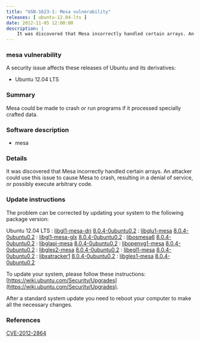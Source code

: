 ```yaml
---
title: "USN-1623-1: Mesa vulnerability"
releases: [ ubuntu-12.04-lts ]
date: 2012-11-05 12:00:00
description: |
    It was discovered that Mesa incorrectly handled certain arrays. An attacker could use this issue to cause Mesa to crash, resulting in a denial of service, or possibly execute arbitrary code. 
--- 
```

 
### mesa vulnerability

A security issue affects these releases of Ubuntu and its derivatives:

* Ubuntu 12.04 LTS

### Summary

Mesa could be made to crash or run programs if it processed specially crafted data.

### Software description

* mesa 

### Details

It was discovered that Mesa incorrectly handled certain arrays. An attacker could use this issue to cause Mesa to crash, resulting in a denial of service, or possibly execute arbitrary code. 

### Update instructions

The problem can be corrected by updating your system to the following package version:

Ubuntu 12.04 LTS
 : [libgl1-mesa-dri](https://launchpad.net/ubuntu/+source/mesa) <span> [8.0.4-0ubuntu0.2](https://launchpad.net/ubuntu/+source/mesa/8.0.4-0ubuntu0.2) </span> 
 : [libglu1-mesa](https://launchpad.net/ubuntu/+source/mesa) <span> [8.0.4-0ubuntu0.2](https://launchpad.net/ubuntu/+source/mesa/8.0.4-0ubuntu0.2) </span> 
 : [libgl1-mesa-glx](https://launchpad.net/ubuntu/+source/mesa) <span> [8.0.4-0ubuntu0.2](https://launchpad.net/ubuntu/+source/mesa/8.0.4-0ubuntu0.2) </span> 
 : [libosmesa6](https://launchpad.net/ubuntu/+source/mesa) <span> [8.0.4-0ubuntu0.2](https://launchpad.net/ubuntu/+source/mesa/8.0.4-0ubuntu0.2) </span> 
 : [libglapi-mesa](https://launchpad.net/ubuntu/+source/mesa) <span> [8.0.4-0ubuntu0.2](https://launchpad.net/ubuntu/+source/mesa/8.0.4-0ubuntu0.2) </span> 
 : [libopenvg1-mesa](https://launchpad.net/ubuntu/+source/mesa) <span> [8.0.4-0ubuntu0.2](https://launchpad.net/ubuntu/+source/mesa/8.0.4-0ubuntu0.2) </span> 
 : [libgles2-mesa](https://launchpad.net/ubuntu/+source/mesa) <span> [8.0.4-0ubuntu0.2](https://launchpad.net/ubuntu/+source/mesa/8.0.4-0ubuntu0.2) </span> 
 : [libegl1-mesa](https://launchpad.net/ubuntu/+source/mesa) <span> [8.0.4-0ubuntu0.2](https://launchpad.net/ubuntu/+source/mesa/8.0.4-0ubuntu0.2) </span> 
 : [libxatracker1](https://launchpad.net/ubuntu/+source/mesa) <span> [8.0.4-0ubuntu0.2](https://launchpad.net/ubuntu/+source/mesa/8.0.4-0ubuntu0.2) </span> 
 : [libgles1-mesa](https://launchpad.net/ubuntu/+source/mesa) <span> [8.0.4-0ubuntu0.2](https://launchpad.net/ubuntu/+source/mesa/8.0.4-0ubuntu0.2) </span> 

To update your system, please follow these instructions: [https://wiki.ubuntu.com/Security/Upgrades](https://wiki.ubuntu.com/Security/Upgrades).

After a standard system update you need to reboot your computer to make all the necessary changes. 

### References

 [CVE-2012-2864](http://people.ubuntu.com/~ubuntu-security/cve/CVE-2012-2864)
 
